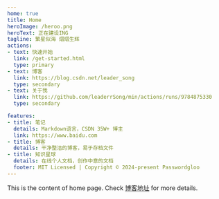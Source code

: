 ```yaml
---
home: true
title: Home
heroImage: /heroo.png
heroText: 正在建设ING
tagline: 繁星似海 熠熠生辉
actions:
- text: 快速开始
  link: /get-started.html
  type: primary
- text: 博客
  link: https://blog.csdn.net/leader_song
  type: secondary
- text: 关于我
  link: https://github.com/leaderrSong/min/actions/runs/9784875330
  type: secondary

features:
- title: 笔记
  details: Markdown语言，CSDN 35W+ 博主
  link: https://www.baidu.com
- title: 博客
  details: 干净整洁的博客，易于存档文件
- title: 知识星球
  details: 在线个人文档，创作中意的文档
  footer: MIT Licensed | Copyright © 2024-present Passwordgloo
---
```



This is the content of home page. Check [博客地址][default-theme-home] for more details.

[default-theme-home]:https://blog.csdn.net/leader_song
